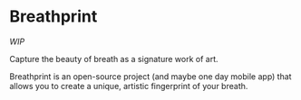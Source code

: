 # Breathprint

_WIP_

Capture the beauty of breath as a signature work of art. 

Breathprint is an open-source project (and maybe one day mobile app) that allows you to create a unique, artistic fingerprint of your breath.
